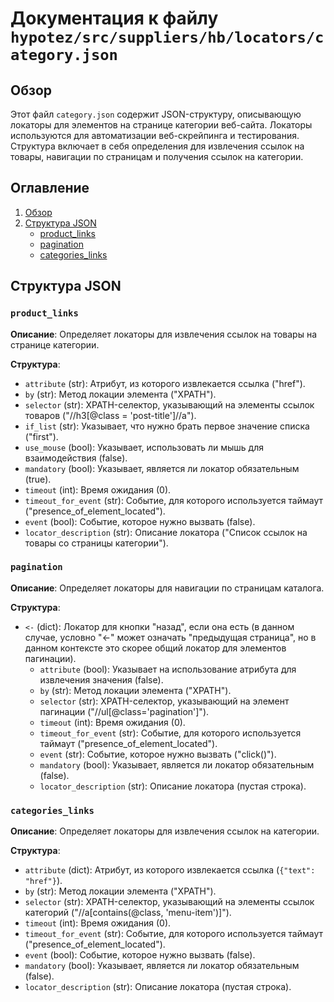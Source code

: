 # Документация к файлу `hypotez/src/suppliers/hb/locators/category.json`

## Обзор

Этот файл `category.json` содержит JSON-структуру, описывающую локаторы для элементов на странице категории веб-сайта. Локаторы используются для автоматизации веб-скрейпинга и тестирования. Структура включает в себя определения для извлечения ссылок на товары, навигации по страницам и получения ссылок на категории.

## Оглавление

1. [Обзор](#обзор)
2. [Структура JSON](#структура-json)
   - [product_links](#product_links)
   - [pagination](#pagination)
   - [categories_links](#categories_links)

## Структура JSON

### `product_links`

**Описание**: Определяет локаторы для извлечения ссылок на товары на странице категории.

**Структура**:

- `attribute` (str): Атрибут, из которого извлекается ссылка ("href").
- `by` (str): Метод локации элемента ("XPATH").
- `selector` (str): XPATH-селектор, указывающий на элементы ссылок товаров ("//h3[@class = 'post-title']//a").
- `if_list` (str): Указывает, что нужно брать первое значение списка ("first").
- `use_mouse` (bool): Указывает, использовать ли мышь для взаимодействия (false).
- `mandatory` (bool): Указывает, является ли локатор обязательным (true).
- `timeout` (int): Время ожидания (0).
- `timeout_for_event` (str): Событие, для которого используется таймаут ("presence_of_element_located").
- `event` (bool): Событие, которое нужно вызвать (false).
- `locator_description` (str): Описание локатора ("Список ссылок на товары со страницы категории").

### `pagination`

**Описание**: Определяет локаторы для навигации по страницам каталога.

**Структура**:

- `<-` (dict): Локатор для кнопки "назад", если она есть (в данном случае,  условно "<-" может означать "предыдущая страница", но в данном контексте это скорее общий локатор для элементов пагинации).
  - `attribute` (bool): Указывает на использование атрибута для извлечения значения (false).
  - `by` (str): Метод локации элемента ("XPATH").
  - `selector` (str): XPATH-селектор, указывающий на элемент пагинации ("//ul[@class='pagination']").
  - `timeout` (int): Время ожидания (0).
  - `timeout_for_event` (str): Событие, для которого используется таймаут ("presence_of_element_located").
  - `event` (str): Событие, которое нужно вызвать ("click()").
  - `mandatory` (bool): Указывает, является ли локатор обязательным (false).
  - `locator_description` (str): Описание локатора (пустая строка).

### `categories_links`

**Описание**: Определяет локаторы для извлечения ссылок на категории.

**Структура**:

- `attribute` (dict): Атрибут, из которого извлекается ссылка (`{"text": "href"}`).
- `by` (str): Метод локации элемента ("XPATH").
- `selector` (str): XPATH-селектор, указывающий на элементы ссылок категорий ("//a[contains(@class, 'menu-item')]").
- `timeout` (int): Время ожидания (0).
- `timeout_for_event` (str): Событие, для которого используется таймаут ("presence_of_element_located").
- `event` (bool): Событие, которое нужно вызвать (false).
- `mandatory` (bool): Указывает, является ли локатор обязательным (false).
- `locator_description` (str): Описание локатора (пустая строка).